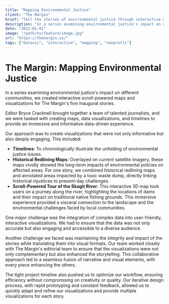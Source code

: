 ```yaml
---
title: "Mapping Environmental Justice"
client: "The Margin"
brief: "Tell the stories of environmental justice through interactive maps and visualizations"
description: "In a series examining environmental justice's impact on different communities, we created interactive scroll-powered maps and visualizations for The Margin's five inaugural stories."
date: "2022-01-01"
image: "/path/to/feature/image.jpg"
url: "https://themargin.us/"
tags: ["dataviz", "interactive", "mapping", "nonprofit"]
---
```


# The Margin: Mapping Environmental Justice


In a series examining environmental justice's impact on different communities, we created interactive scroll-powered maps and visualizations for The Margin's five inaugural stories.

Editor Bryce Cracknell brought together a team of talented journalists, and we were tasked with creating maps, data visualizations, and timelines to provide an immersive and informative data-driven experience. 

Our approach was to create visualizations that were not only informative but also deeply engaging. This included:
- **Timelines**: To chronologically illustrate the unfolding of environmental justice issues.
- **Historical Redlining Maps**: Overlayed on current satellite imagery, these maps vividly showed the long-term impacts of environmental policies on affected areas. For one story, we combined historical redlining maps and annotated areas impacted by a toxic waste dump, directly linking historical injustices to present-day challenges.
- **Scroll-Powered Tour of the Skagit River**: This interactive 3D map took users on a journey along the river, highlighting the locations of dams and their impact on traditional native fishing grounds. This immersive experience provided a visceral connection to the landscape and the environmental challenges faced by local communities.


One major challenge was the integration of complex data into user-friendly, interactive visualizations. We had to ensure that the data was not only accurate but also engaging and accessible to a diverse audience. 

Another challenge we faced was maintaining the integrity and impact of the stories while translating them into visual formats. Our team worked closely with The Margin's editorial team to ensure that the visualizations were not only complementary but also enhanced the storytelling. This collaborative approach led to a seamless fusion of narrative and visual elements, with every piece enhancing the others. 

The tight project timeline also pushed us to optimize our workflow, ensuring efficiency without compromising on creativity or quality. Our iterative design process, with rapid prototyping and constant feedback, allowed us to quickly adapt and refine our visualizations and provide multiple visualizations for each story. 

